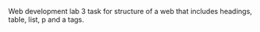 Web development lab 3 task for structure of a web that includes headings, table, list, p and a tags.
